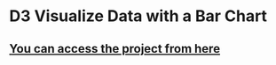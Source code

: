 # D3 Visualize Data with a Bar Chart

## [You can access the project from here](https://efem213.github.io/Visualize-Data-with-a-Bar-Chart/)